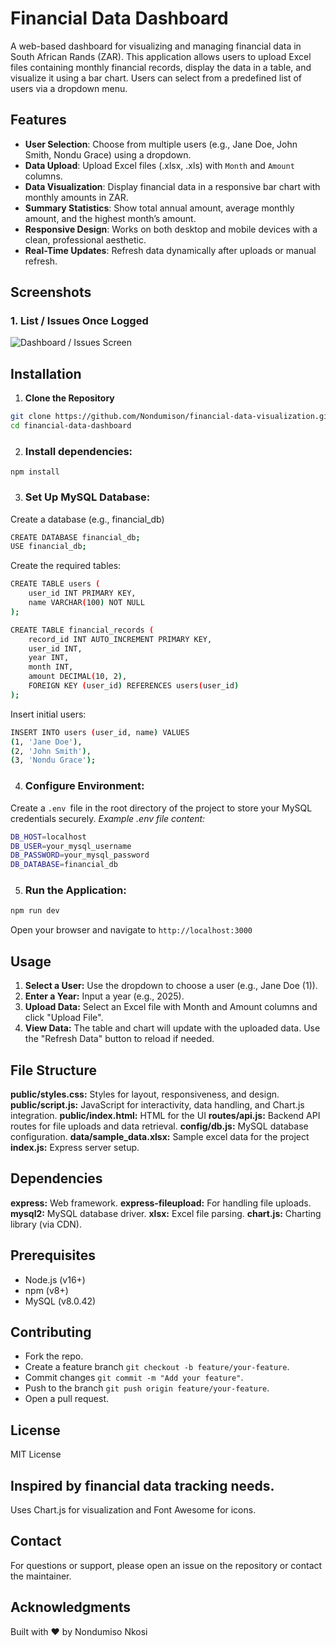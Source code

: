 # Financial Data Dashboard 

A web-based dashboard for visualizing and managing financial data in South African Rands (ZAR). This application allows users to upload Excel files containing monthly financial records, display the data in a table, and visualize it using a bar chart. Users can select from a predefined list of users via a dropdown menu.

## Features
- **User Selection**: Choose from multiple users (e.g., Jane Doe, John Smith, Nondu Grace) using a dropdown.
- **Data Upload**: Upload Excel files (.xlsx, .xls) with `Month` and `Amount` columns.
- **Data Visualization**: Display financial data in a responsive bar chart with monthly amounts in ZAR.
- **Summary Statistics**: Show total annual amount, average monthly amount, and the highest month’s amount.
- **Responsive Design**: Works on both desktop and mobile devices with a clean, professional aesthetic.
- **Real-Time Updates**: Refresh data dynamically after uploads or manual refresh.

## Screenshots
### 1. List / Issues Once Logged

![Dashboard / Issues Screen](./client/public/list.jpeg)

## Installation
1. **Clone the Repository**
  
```bash
git clone https://github.com/Nondumison/financial-data-visualization.git
cd financial-data-dashboard
```
2. ### Install dependencies:
`npm install`

3. ### Set Up MySQL Database:

Create a database (e.g., financial_db)
```bash
CREATE DATABASE financial_db;
USE financial_db;
```
Create the required tables:
```bash
CREATE TABLE users (
    user_id INT PRIMARY KEY,
    name VARCHAR(100) NOT NULL
);

CREATE TABLE financial_records (
    record_id INT AUTO_INCREMENT PRIMARY KEY,
    user_id INT,
    year INT,
    month INT,
    amount DECIMAL(10, 2),
    FOREIGN KEY (user_id) REFERENCES users(user_id)
);
```
Insert initial users:
```bash
INSERT INTO users (user_id, name) VALUES
(1, 'Jane Doe'),
(2, 'John Smith'),
(3, 'Nondu Grace');
```

4. ### Configure Environment:
Create a `.env `file in the root directory of the project to store your MySQL credentials securely. 
*Example .env file content:*
```bash
DB_HOST=localhost
DB_USER=your_mysql_username
DB_PASSWORD=your_mysql_password
DB_DATABASE=financial_db
```
5. ### Run the Application:
```bash
npm run dev
```
Open your browser and navigate to `http://localhost:3000`

## Usage

1. **Select a User:** Use the dropdown to choose a user (e.g., Jane Doe (1)).
2. **Enter a Year:** Input a year (e.g., 2025).
3. **Upload Data:** Select an Excel file with Month and Amount columns and click "Upload File".
4. **View Data:** The table and chart will update with the uploaded data. Use the "Refresh Data" button to reload if needed.

## File Structure

**public/styles.css:** Styles for layout, responsiveness, and design.
**public/script.js:** JavaScript for interactivity, data handling, and Chart.js integration.
**public/index.html:** HTML for the UI
**routes/api.js:** Backend API routes for file uploads and data retrieval.
**config/db.js:** MySQL database configuration.
**data/sample_data.xlsx:** Sample excel data for the project
**index.js:** Express server setup.


## Dependencies

**express:** Web framework.
**express-fileupload:** For handling file uploads.
**mysql2:** MySQL database driver.
**xlsx:** Excel file parsing.
**chart.js:** Charting library (via CDN).

## Prerequisites

- Node.js (v16+)
- npm (v8+)
- MySQL (v8.0.42)

## Contributing

- Fork the repo.
- Create a feature branch `git checkout -b feature/your-feature`.
- Commit changes `git commit -m "Add your feature"`.
- Push to the branch `git push origin feature/your-feature`.
- Open a pull request.

## License
MIT License

## Inspired by financial data tracking needs.
Uses Chart.js for visualization and Font Awesome for icons.

## Contact
For questions or support, please open an issue on the repository or contact the maintainer.

## Acknowledgments
Built with ❤️ by Nondumiso Nkosi